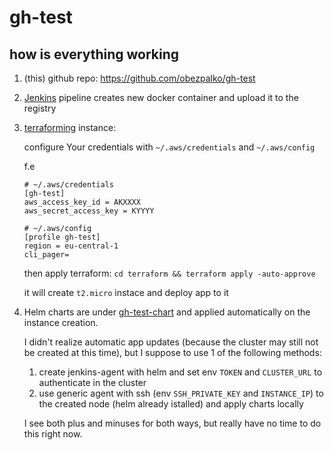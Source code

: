 # gh-test
## how is everything working
1. (this) github repo: https://github.com/obezpalko/gh-test
1. [Jenkins](Jenkinsfile) pipeline creates new docker container and upload it to the registry
1. [terraforming](./terraform) instance:

   configure Your credentials with `~/.aws/credentials` and `~/.aws/config`

   f.e
   ```
   # ~/.aws/credentials
   [gh-test]
   aws_access_key_id = AKXXXX
   aws_secret_access_key = KYYYY

   # ~/.aws/config
   [profile gh-test]
   region = eu-central-1
   cli_pager=
   ```

   then apply terraform: `cd terraform && terraform apply -auto-approve`

   it will create `t2.micro` instace and deploy app to it

1. Helm charts are under [gh-test-chart](./gh-test-chart) and applied automatically on the instance creation.

   I didn't realize automatic app updates (because the cluster may still not be created at this time), but I suppose to use 1 of the following methods:
   1. create jenkins-agent with helm and set env `TOKEN` and `CLUSTER_URL` to authenticate in the cluster
   1. use generic agent with ssh (env `SSH_PRIVATE_KEY` and `INSTANCE_IP`) to the created node (helm already istalled) and apply charts locally

   I see both plus and minuses for both ways, but really have no time to do this right now.

